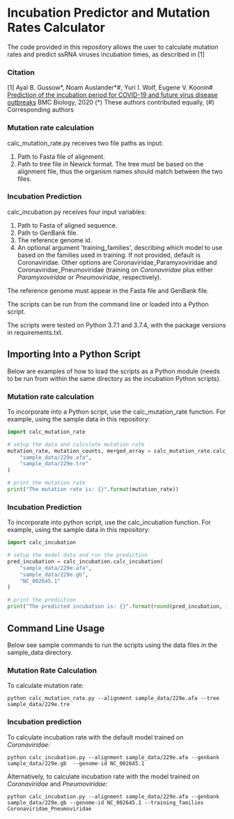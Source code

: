 # Incubation Predictor and Mutation Rates Calculator
The code provided in this repository allows the user to calculate mutation rates and predict ssRNA viruses incubation times, as described in [1]

### Citation
[1] Ayal B. Gussow*, Noam Auslander*#, Yuri I. Wolf, Eugene V. Koonin# [Prediction of the incubation period for COVID-19 and future virus disease outbreaks](https://bmcbiol.biomedcentral.com/articles/10.1186/s12915-020-00919-9) BMC Biology, 2020
(*) These authors contributed equally, (#) Corresponding authors


### Mutation rate calculation
calc_mutation_rate.py receives two file paths as input: 

1. Path to Fasta file of alignment.
2. Path to tree file in Newick format. The tree must be based on the alignment file, thus the organism names should 
match between the two files. 

### Incubation Prediction
calc_incubation.py receives four input variables:
 
1) Path to Fasta of aligned sequence. 
2) Path to GenBank file.
4) The reference genome id. 
5) An optional argument 'training_families', describing which model to use based on the families used in training. 
If not provided, default is Coronaviridae. Other options are Coronaviridae_Paramyxoviridae and Coronaviridae_Pneumoviridae 
(training on <em>Coronaviridae</em> plus either <em>Paramyxoviridae</em> or <em>Pneumoviridae</em>, respectively). 

The reference genome must appear in the Fasta file and GenBank file.

The scripts can be run from the command line or loaded into a Python script.

The scripts were tested on Python 3.7.1 and 3.7.4, with the package versions in requirements.txt.

## Importing Into a Python Script

Below are examples of how to load the scripts as a Python module (needs to be run from within the same directory as the incubation Python scripts).

### Mutation rate calculation
To incorporate into a Python script, use the calc_mutation_rate function.
For example, using the sample data in this repository:

```python
import calc_mutation_rate

# setup the data and calculate mutation rate
mutation_rate, mutation_counts, merged_array = calc_mutation_rate.calc_mutation_rate(
    "sample_data/229e.afa",
    "sample_data/229e.tre"
)

# print the mutation rate
print("The mutation rate is: {}".format(mutation_rate))
```

### Incubation Prediction
To incorporate into python script, use the calc_incubation function. 
For example, using the sample data in this repository:

```python
import calc_incubation

# setup the model data and run the prediction
pred_incubation = calc_incubation.calc_incubation(
    "sample_data/229e.afa",
    "sample_data/229e.gb",
    "NC_002645.1"
)

# print the prediction
print("The predicted incubation is: {}".format(round(pred_incubation, 3)))
```

## Command Line Usage
Below see sample commands to run the scripts using the data files in the sample\_data directory.

### Mutation Rate Calculation
To calculate mutation rate:

```python calc_mutation_rate.py --alignment sample_data/229e.afa --tree sample_data/229e.tre```

### Incubation prediction
To calculate incubation rate with the default model trained on <em>Coronaviridae</em>:

```python calc_incubation.py --alignment sample_data/229e.afa --genbank sample_data/229e.gb  --genome-id NC_002645.1```

Alternatively, to calculate incubation rate with the model trained on <em>Coronaviridae</em> and <em>Pneumoviridae</em>:

```python calc_incubation.py --alignment sample_data/229e.afa --genbank sample_data/229e.gb --genome-id NC_002645.1 --training_families Coronaviridae_Pneumoviridae```


